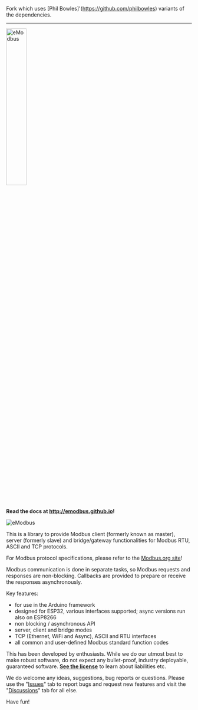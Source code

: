Fork which uses [Phil Bowles]'(https://github.com/philbowles) variants of the dependencies.

---

<img src=https://github.com/eModbus/eModbus/blob/master/eModbusLogo.png width="33%" alt="eModbus">

**Read the docs at http://emodbus.github.io!**

![eModbus](https://github.com/eModbus/eModbus/workflows/Building/badge.svg)

This is a library to provide Modbus client (formerly known as master), server (formerly slave) and bridge/gateway functionalities for Modbus RTU, ASCII and TCP protocols.

For Modbus protocol specifications, please refer to the [Modbus.org site](https://www.modbus.org/specs.php)!

Modbus communication is done in separate tasks, so Modbus requests and responses are non-blocking. Callbacks are provided to prepare or receive the responses asynchronously.

Key features:
- for use in the Arduino framework
- designed for ESP32, various interfaces supported; async versions run also on ESP8266
- non blocking / asynchronous API
- server, client and bridge modes
- TCP (Ethernet, WiFi and Async), ASCII and RTU interfaces
- all common and user-defined Modbus standard function codes 

This has been developed by enthusiasts. While we do our utmost best to make robust software, do not expect any bullet-proof, industry deployable, guaranteed software. [**See the license**](https://github.com/eModbus/eModbus/blob/master/license.md) to learn about liabilities etc.

We do welcome any ideas, suggestions, bug reports or questions. Please use the "[Issues](https://github.com/eModbus/eModbus/issues)" tab to report bugs and request new features and visit the "[Discussions](https://github.com/eModbus/eModbus/discussions)" tab for all else.

Have fun!
